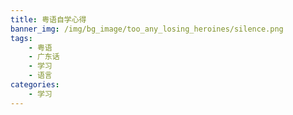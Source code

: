 ```yaml
---
title: 粤语自学心得
banner_img: /img/bg_image/too_any_losing_heroines/silence.png
tags: 
    - 粤语
    - 广东话
    - 学习
    - 语言
categories: 
    - 学习
---
```



